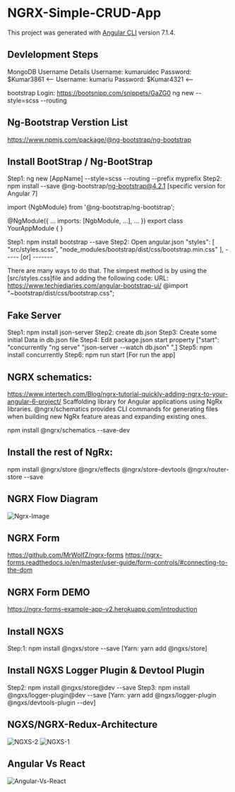 # NGRX-Simple-CRUD-App

This project was generated with [Angular CLI](https://github.com/angular/angular-cli) version 7.1.4.

## Devlelopment Steps

MongoDB Username Details
Username: kumaruidec
Password: $Kumar3861 <--
Username: kumariu
Password: $Kumar4321 <--

bootstrap Login: https://bootsnipp.com/snippets/GaZG0
ng new <AppName> --style=scss --routing

## Ng-Bootstrap Verstion List
https://www.npmjs.com/package/@ng-bootstrap/ng-bootstrap

## Install BootStrap / Ng-BootStrap
Step1: ng new [AppName] --style=scss --routing --prefix myprefix
Step2: npm install --save @ng-bootstrap/ng-bootstrap@4.2.1 [specific version for Angular 7]

import {NgbModule} from '@ng-bootstrap/ng-bootstrap';

@NgModule({
  ...
  imports: [NgbModule, ...],
  ...
})
export class YourAppModule {
}

Step1: npm install bootstrap --save
Step2: Open angular.json
"styles": [
  "src/styles.scss",
  "node_modules/bootstrap/dist/css/bootstrap.min.css"
],
 ----- [or] -------

There are many ways to do that. The simpest method is by using the [src/styles.css]file and adding the following code:
URL: https://www.techiediaries.com/angular-bootstrap-ui/
@import "~bootstrap/dist/css/bootstrap.css";

## Fake Server

Step1: npm install json-server
Step2: create db.json
Step3: Create some initial Data in db.json file
Step4: Edit package.json start property ["start": "concurrently \"ng serve\" \"json-server --watch db.json\" ",]
Step5: npm install concurrently
Step6: npm run start [For run the app]

## NGRX schematics:
https://www.intertech.com/Blog/ngrx-tutorial-quickly-adding-ngrx-to-your-angular-6-project/
Scaffolding library for Angular applications using NgRx libraries. 
@ngrx/schematics provides CLI commands for generating files when building new NgRx feature areas and expanding existing ones.

npm install @ngrx/schematics --save-dev

## Install the rest of NgRx:
npm install @ngrx/store @ngrx/effects @ngrx/store-devtools @ngrx/router-store --save

## NGRX Flow Diagram
![Ngrx-Image](https://user-images.githubusercontent.com/30646609/62344444-b22be680-b50b-11e9-85ae-7ce70f588995.JPG)

## NGRX Form
https://github.com/MrWolfZ/ngrx-forms
https://ngrx-forms.readthedocs.io/en/master/user-guide/form-controls/#connecting-to-the-dom

## NGRX Form DEMO

https://ngrx-forms-example-app-v2.herokuapp.com/introduction

## Install NGXS

Step:1: npm install @ngxs/store --save  [Yarn: yarn add @ngxs/store]


## Install NGXS Logger Plugin & Devtool Plugin

Step2: npm install @ngxs/store@dev --save
Step3: npm install @ngxs/logger-plugin@dev --save [Yarn: yarn add @ngxs/logger-plugin @ngxs/devtools-plugin --dev]

## NGXS/NGRX-Redux-Architecture

![NGXS-2](https://user-images.githubusercontent.com/30646609/60645886-87d90180-9e57-11e9-818d-d1c6f8eea6fd.png)
![NGXS-1](https://user-images.githubusercontent.com/30646609/60645850-798ae580-9e57-11e9-9280-3a7a131b73e2.png)


## Angular Vs React

![Angular-Vs-React](https://user-images.githubusercontent.com/30646609/60645904-92939680-9e57-11e9-86f9-de5a38adc76c.jpg)
